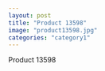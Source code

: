 ```yaml
---
layout: post
title: "Product 13598"
image: "product13598.jpg"
categories: "category1"
---
```

Product 13598
